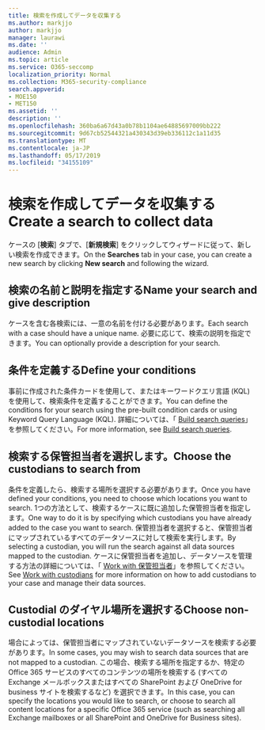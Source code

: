 ```yaml
---
title: 検索を作成してデータを収集する
ms.author: markjjo
author: markjjo
manager: laurawi
ms.date: ''
audience: Admin
ms.topic: article
ms.service: O365-seccomp
localization_priority: Normal
ms.collection: M365-security-compliance
search.appverid:
- MOE150
- MET150
ms.assetid: ''
description: ''
ms.openlocfilehash: 360ba6a67d43a0b78b1104ae64885697009bb222
ms.sourcegitcommit: 9d67cb52544321a430343d39eb336112c1a11d35
ms.translationtype: MT
ms.contentlocale: ja-JP
ms.lasthandoff: 05/17/2019
ms.locfileid: "34155109"
---
```

# <a name="create-a-search-to-collect-data"></a><span data-ttu-id="290d2-102">検索を作成してデータを収集する</span><span class="sxs-lookup"><span data-stu-id="290d2-102">Create a search to collect data</span></span>

<span data-ttu-id="290d2-103">ケースの [**検索**] タブで、[**新規検索**] をクリックしてウィザードに従って、新しい検索を作成できます。</span><span class="sxs-lookup"><span data-stu-id="290d2-103">On the **Searches** tab in your case, you can create a new search by clicking **New search** and following the wizard.</span></span>

## <a name="name-your-search-and-give-description"></a><span data-ttu-id="290d2-104">検索の名前と説明を指定する</span><span class="sxs-lookup"><span data-stu-id="290d2-104">Name your search and give description</span></span>

<span data-ttu-id="290d2-105">ケースを含む各検索には、一意の名前を付ける必要があります。</span><span class="sxs-lookup"><span data-stu-id="290d2-105">Each search with a case should have a unique name.</span></span> <span data-ttu-id="290d2-106">必要に応じて、検索の説明を指定できます。</span><span class="sxs-lookup"><span data-stu-id="290d2-106">You can optionally provide a description for your search.</span></span> 

## <a name="define-your-conditions"></a><span data-ttu-id="290d2-107">条件を定義する</span><span class="sxs-lookup"><span data-stu-id="290d2-107">Define your conditions</span></span>

<span data-ttu-id="290d2-108">事前に作成された条件カードを使用して、またはキーワードクエリ言語 (KQL) を使用して、検索条件を定義することができます。</span><span class="sxs-lookup"><span data-stu-id="290d2-108">You can define the conditions for your search using the pre-built condition cards or using Keyword Query Language (KQL).</span></span> <span data-ttu-id="290d2-109">詳細については、「 [Build search queries](building-search-queries.md)」を参照してください。</span><span class="sxs-lookup"><span data-stu-id="290d2-109">For more information, see [Build search queries](building-search-queries.md).</span></span>

## <a name="choose-the-custodians-to-search-from"></a><span data-ttu-id="290d2-110">検索する保管担当者を選択します。</span><span class="sxs-lookup"><span data-stu-id="290d2-110">Choose the custodians to search from</span></span>

<span data-ttu-id="290d2-111">条件を定義したら、検索する場所を選択する必要があります。</span><span class="sxs-lookup"><span data-stu-id="290d2-111">Once you have defined your conditions, you need to choose which locations you want to search.</span></span> <span data-ttu-id="290d2-112">1つの方法として、検索するケースに既に追加した保管担当者を指定します。</span><span class="sxs-lookup"><span data-stu-id="290d2-112">One way to do it is by specifying which custodians you have already added to the case you want to search.</span></span> <span data-ttu-id="290d2-113">保管担当者を選択すると、保管担当者にマップされているすべてのデータソースに対して検索を実行します。</span><span class="sxs-lookup"><span data-stu-id="290d2-113">By selecting a custodian, you will run the search against all data sources mapped to the custodian.</span></span> <span data-ttu-id="290d2-114">ケースに保管担当者を追加し、データソースを管理する方法の詳細については、「 [Work with 保管担当者](managing-custodians.md)」を参照してください。</span><span class="sxs-lookup"><span data-stu-id="290d2-114">See [Work with custodians](managing-custodians.md) for more information on how to add custodians to your case and manage their data sources.</span></span>

## <a name="choose-non-custodial-locations"></a><span data-ttu-id="290d2-115">Custodial のダイヤル場所を選択する</span><span class="sxs-lookup"><span data-stu-id="290d2-115">Choose non-custodial locations</span></span>

<span data-ttu-id="290d2-116">場合によっては、保管担当者にマップされていないデータソースを検索する必要があります。</span><span class="sxs-lookup"><span data-stu-id="290d2-116">In some cases, you may wish to search data sources that are not mapped to a custodian.</span></span> <span data-ttu-id="290d2-117">この場合、検索する場所を指定するか、特定の Office 365 サービスのすべてのコンテンツの場所を検索する (すべての Exchange メールボックスまたはすべての SharePoint および OneDrive for business サイトを検索するなど) を選択できます。</span><span class="sxs-lookup"><span data-stu-id="290d2-117">In this case, you can specify the locations you would like to search, or choose to search all content locations for a specific Office 365 service (such as searching all Exchange mailboxes or all SharePoint and OneDrive for Business sites).</span></span>